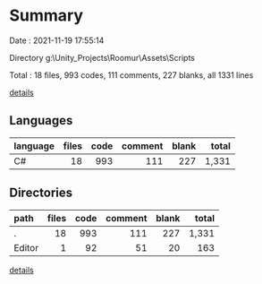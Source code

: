 # Summary

Date : 2021-11-19 17:55:14

Directory g:\Unity_Projects\Roomur\Assets\Scripts

Total : 18 files,  993 codes, 111 comments, 227 blanks, all 1331 lines

[details](details.md)

## Languages
| language | files | code | comment | blank | total |
| :--- | ---: | ---: | ---: | ---: | ---: |
| C# | 18 | 993 | 111 | 227 | 1,331 |

## Directories
| path | files | code | comment | blank | total |
| :--- | ---: | ---: | ---: | ---: | ---: |
| . | 18 | 993 | 111 | 227 | 1,331 |
| Editor | 1 | 92 | 51 | 20 | 163 |

[details](details.md)